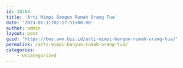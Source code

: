 ```yaml
---
id: 18404
title: 'Arti Mimpi Bangun Rumah Orang Tua'
date: '2023-01-11T02:17:51+00:00'
author: admin
layout: post
guid: 'https://bos.awn.biz.id/arti-mimpi-bangun-rumah-orang-tua/'
permalink: /arti-mimpi-bangun-rumah-orang-tua/
categories:
    - Uncategorized
---
```


